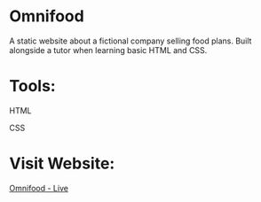 # Omnifood

A static website about a fictional company selling food plans. Built alongside a tutor when learning basic HTML and CSS.

# Tools: 

HTML

CSS

# Visit Website:

[Omnifood - Live](https://wojtalewicz-omnifood.herokuapp.com/index.html)

